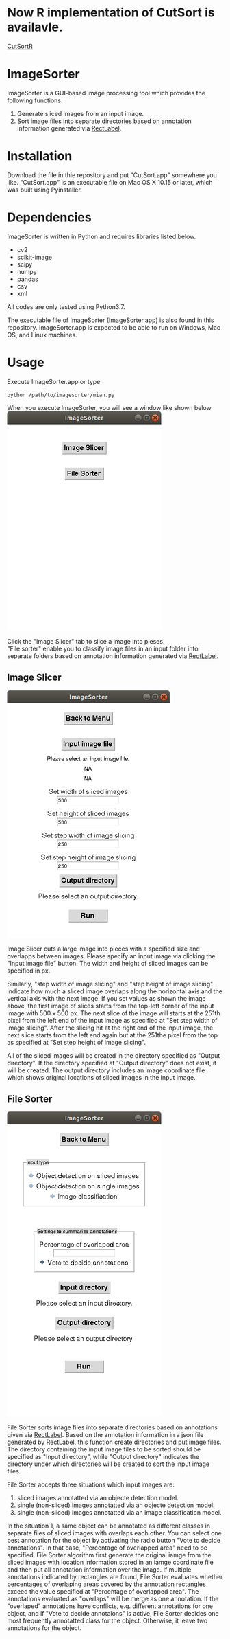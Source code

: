 # Now R implementation of CutSort is availavle.
[CutSortR](https://github.com/tomoyukif/CutSortR)

# ImageSorter
ImageSorter is a GUI-based image processing tool which provides the following functions.
1. Generate sliced images from an input image.
2. Sort image files into separate directories based on annotation information generated via [RectLabel](https://rectlabel.com/).

# Installation
Download the file in thie repository and put "CutSort.app" somewhere you like.
"CutSort.app" is an executable file on Mac OS X 10.15 or later, which was built using Pyinstaller.

# Dependencies
ImageSorter is written in Python and requires libraries listed below.  
- cv2
- scikit-image
- scipy
- numpy
- pandas
- csv
- xml

All codes are only tested using Python3.7.

The executable file of ImageSorter (ImageSorter.app) is also found in this repository.
ImageSorter.app is expected to be able to run on Windows, Mac OS, and Linux machines.

# Usage
Execute ImageSorter.app or type 
```
python /path/to/imagesorter/mian.py
```

When you execute ImageSorter, you will see a window like shown below.  
<kbd>![top window](./images/topwindow.png)</kbd>  

Click the "Image Slicer" tab to slice a image into pieses.  
"File sorter" enable you to classify image files in an input folder into separate folders based on annotation information generated via [RectLabel](https://rectlabel.com/).  



## Image Slicer
<kbd>![slicer](./images/slicer.png)</kbd>  

Image Slicer cuts a large image into pieces with a specified size and overlapps between images.
Please specify an input image via clicking the "Input image file" button.
The width and height of sliced images can be specified in px.

Similarly, "step width of image slicing" and "step height of image slicing" indicate how much a sliced image overlaps along the horizontal axis and the vertical axis with the next image.
If you set values as shown the image above, the first image of slices starts from the top-left corner of the input image with 500 x 500 px.
The next slice of the image will starts at the 251th pixel from the left end of the input image as specified at "Set step width of image slicing".
After the slicing hit at the right end of the input image, the next slice starts from the left end again but at the 251the pixel from the top as specified at "Set step height of image slicing".

All of the sliced images will be created in the directory specified as "Output directory".
If the directory specified at "Output directory" does not exist, it will be created.
The output directory includes an image coordinate file which shows original locations of sliced images in the input image.

## File Sorter
<kbd>![sorter](./images/sorter.png)</kbd>

File Sorter sorts image files into separate directories based on annotations given via [RectLabel](https://rectlabel.com/).
Based on the annotation information in a json file generated by RectLabel, this function create directories and put image files.
The directory containing the input image files to be sorted should be specified as "Input directory", while "Output directory" indicates the directory under which directories will be created to sort the input image files.

File Sorter accepts three situations which input images are:
1. sliced images annotatted via an objecte detection model.
2. single (non-sliced) images annotatted via an objecte detection model.
3. single (non-sliced) images annotatted via an image classification model.

In the situation 1, a same object can be annotated as different classes in separate files of sliced images with overlaps each other.
You can select one best annotation for the object by activating the radio button "Vote to decide annotations".
In that case, "Percentage of overlapped area" need to be specified.
File Sorter algorithm first generate the original iamge from the sliced images with location information stored in an iamge coordinate file and then put all annotation information over the image. If multiple annotations indicated by rectangles are found, File Sorter evaluates whether percentages of overlaping areas covered by the annotation rectangles exceed the value specified at "Percentage of overlapped area". The annotations evaluated as "overlaps" will be merge as one annotation. If the "overlaped" annotations have conflicts, e.g. different annotations for one object, and if "Vote to decide annotaions" is active, File Sorter decides one most frequently annotatted class for the object. Otherwise, it leave two annotations for the object.
